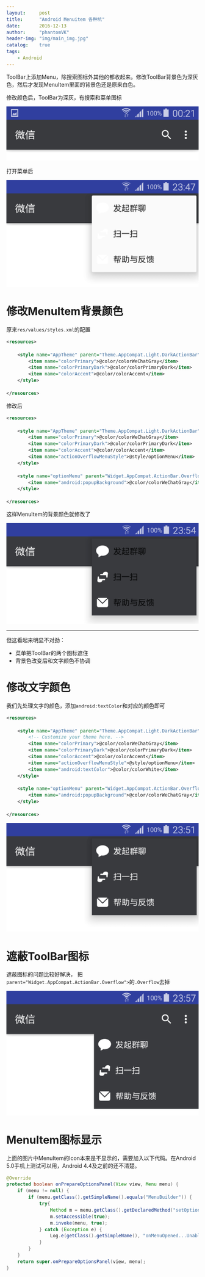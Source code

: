 ```yaml
---
layout:     post
title:      "Android Menuitem 各种坑"
date:       2016-12-13
author:     "phantomVK"
header-img: "img/main_img.jpg"
catalog:    true
tags:
    - Android
---
```


ToolBar上添加Menu，除搜索图标外其他的都收起来。修改ToolBar背景色为深灰色，然后才发现MenuItem里面的背景色还是原来白色。

修改颜色后，ToolBar为深灰，有搜索和菜单图标

![img](/img/android/menuitem/toolbar.png)

打开菜单后

![img](/img/android/menuitem/overflow.png)

# 修改MenuItem背景颜色

原来`res/values/styles.xml`的配置

```xml
<resources>

    <style name="AppTheme" parent="Theme.AppCompat.Light.DarkActionBar">
        <item name="colorPrimary">@color/colorWeChatGray</item>
        <item name="colorPrimaryDark">@color/colorPrimaryDark</item>
        <item name="colorAccent">@color/colorAccent</item>
    </style>

</resources>
```

修改后

```xml
<resources>

    <style name="AppTheme" parent="Theme.AppCompat.Light.DarkActionBar">
        <item name="colorPrimary">@color/colorWeChatGray</item>
        <item name="colorPrimaryDark">@color/colorPrimaryDark</item>
        <item name="colorAccent">@color/colorAccent</item>
        <item name="actionOverflowMenuStyle">@style/optionMenu</item>
    </style>

    <style name="optionMenu" parent="Widget.AppCompat.ActionBar.Overflow">
        <item name="android:popupBackground">@color/colorWeChatGray</item>
    </style>
    
</resources>
```

这样MenuItem的背景颜色就修改了

![img](/img/android/menuitem/bg_overflow.png)

____

但这看起来明显不对劲：

* 菜单把ToolBar的两个图标遮住
* 背景色改变后和文字颜色不协调

# 修改文字颜色

我们先处理文字的颜色，添加`android:textColor`和对应的颜色即可

```xml
<resources>

    <style name="AppTheme" parent="Theme.AppCompat.Light.DarkActionBar">
        <!-- Customize your theme here. -->
        <item name="colorPrimary">@color/colorWeChatGray</item>
        <item name="colorPrimaryDark">@color/colorPrimaryDark</item>
        <item name="colorAccent">@color/colorAccent</item>
        <item name="actionOverflowMenuStyle">@style/optionMenu</item>
        <item name="android:textColor">@color/colorWhite</item>
    </style>

    <style name="optionMenu" parent="Widget.AppCompat.ActionBar.Overflow">
        <item name="android:popupBackground">@color/colorWeChatGray</item>
    </style>

</resources>
```

![img](/img/android/menuitem/bg_text_overflow.png)


# 遮蔽ToolBar图标

遮蔽图标的问题比较好解决，
把`parent="Widget.AppCompat.ActionBar.Overflow">`的`.Overflow`去掉

![img](/img/android/menuitem/bg_text_good.png)

# MenuItem图标显示

上面的图片中MenuItem的Icon本来是不显示的，需要加入以下代码。在Android 5.0手机上测试可以用，Android 4.4及之前的还不清楚。

```java
@Override
protected boolean onPrepareOptionsPanel(View view, Menu menu) {
    if (menu != null) {
        if (menu.getClass().getSimpleName().equals("MenuBuilder")) {
            try{
                Method m = menu.getClass().getDeclaredMethod("setOptionalIconsVisible", Boolean.TYPE);
                m.setAccessible(true);
                m.invoke(menu, true);
            } catch (Exception e) {
                Log.e(getClass().getSimpleName(), "onMenuOpened...Unable to set icons for overflow menu", e);
            }
        }
    }
    return super.onPrepareOptionsPanel(view, menu);
}
```





